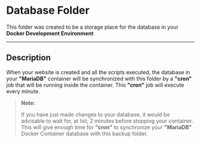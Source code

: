 **Database Folder**
===================
This folder was created to be a storage place for the database in your **Docker Development Environment**

----------

Description
-------------
When your website is created and all the scripts executed, the database in your **"MariaDB"** container will be synchronized with this folder by a **"cron"** job that will be running inside the container. This **"cron"** job will execute every minute. 

> **Note:**
> 
> If you have just made changes to your database, it would be advisable to wait for, at list, 2 minutes before stopping your container. This will give enough time for **"cron"** to synchronize your **"MariaDB"** Docker Container database with this backup folder.